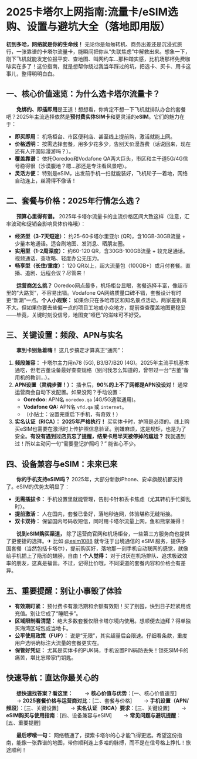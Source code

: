 # 2025卡塔尔上网指南:流量卡/eSIM选购、设置与避坑大全（落地即用版）

**初到多哈，网络就是你的生命线！** 无论你是匆匆转机、商务出差还是沉浸式旅行，一张靠谱的卡塔尔流量卡，能瞬间把你从“失联焦虑”中解救出来。想象一下，刚下飞机就能发定位报平安、查地图、叫网约车…那种踏实感，比机场那杯免费咖啡实在多了！这份指南，就是想帮你绕过我当年踩过的坑，把选卡、买卡、用卡这事儿，整得明明白白。

## 一、核心价值速览：为什么选卡塔尔流量卡？
　　**免绑约、即插即用**是王道！想想看，你肯定不想一下飞机就排队办合约套餐吧？2025年主流选择依然是**预付费实体SIM卡**和更灵活的**eSIM**。它们的魅力在于：
*   **即买即用：** 机场柜台、市区便利店、甚至线上提前购，激活就能上网。
*   **价格透明：** 按需选择套餐，用多少花多少，告别天价漫游费（话说回来，现在还有人开国际漫游吗？）。
*   **覆盖靠谱：** 依托Ooredoo和Vodafone QA两大巨头，市区和主干道5G/4G信号稳得很（沙漠腹地？嗯…那还是专注看风景吧）。
*   **灵活方便：** 特别是eSIM，出发前手机一扫就能装好，飞机轮子一着地，网络自动连上，丝滑得不像话！

## 二、套餐与价格：2025年行情怎么选？
　　**预算心里得有谱。** 2025年卡塔尔流量卡的主流价格区间大致这样（注意，汇率波动和促销会影响具体价格哦）：
*   **经济型（3-7天短途）：** 约25-60卡塔尔里亚尔 (QR)，含10GB-30GB流量 + 少量本地通话。适合刷地图、发消息、晒朋友圈。
*   **实用型（1-2周深度）：** 约60-120 QR，含30GB-100GB流量 + 较充足通话。视频通话、查攻略、轻度办公无压力。
*   **畅享型（长住/重度）：** 120 QR以上，超大流量包（100GB+）或月付套餐。直播、追剧、远程会议？尽管来！

　　**运营商怎么挑？** Ooredoo网点最多，机场柜台显眼，套餐选择丰富，像超市里的“大路货”，不容易出错。Vodafone QA网络质量口碑不错，套餐设计有时更“新潮”一点。**个人小观察：** 如果你只在多哈市区和知名景点活动，两家差别真不大。但如果你要去些偏一点的项目工地或小众地方，提前查查覆盖地图更稳妥——毕竟，关键时刻没信号，地图变“哑巴”的滋味可不好受。

## 三、关键设置：频段、APN与实名
　　**拿到卡别急着嗨！** 这几步搞定才算真正“通网”：
1.  **频段兼容：** 卡塔尔主力用n78 (5G), B3/B7/B20 (4G)。2025年主流手机基本通吃，但老古董设备最好查查规格（别问我怎么知道的，曾带过一台“古董”备用机的教训…）。
2.  **APN设置（灵魂步骤！）：** 插卡后，**90%的上不了网都是APN没设对！** 通常运营商会自动下发配置。如果没网？手动设置：
    *   **Ooredoo:** APN名 `ooredoo.qa` (4G/5G通常通用)。
    *   **Vodafone QA:** APN名 `vfd.qa` 或 `internet`。
    *   （小贴士：设置完重启下手机，有奇效！）
3.  **实名认证（RICA）：** **2025年严格执行！** 买实体卡时，护照是必须的。线上购买eSIM也需要在激活时上传护照信息验证。别嫌麻烦，这是规矩，也是为了安全。**有没有遇到过店员忘了提醒，结果卡用半天被停掉的尴尬？** 我就遇到过！所以主动问一句“需要登记护照吗？” 能省心不少。

## 四、设备兼容与eSIM：未来已来
　　**你的手机支持eSIM吗？** 2025年，大部分新款iPhone、安卓旗舰机都支持了。eSIM的优势太明显了：
*   **无需插拔卡：** 手机设置里就能管理，告别卡针和丢卡焦虑（尤其转机手忙脚乱时）。
*   **提前激活：** 人在国内，套餐已备好，落地秒连网，体验堪称无缝衔接。
*   **双卡双待：** 保留国内号码收短信，同时用卡塔尔流量上网，鱼和熊掌兼得！

　　**说到eSIM购买渠道，** 除了运营商官网和机场柜台，一些第三方服务商也提供了更便捷的选择。✈ 比如 [@esim1088](https://t.me/s/esim1088) 就专注于出境通信的 eSIM 服务，提供多国套餐（当然包括卡塔尔），提前购买好，落地那一刻手机自动联网的感觉，就像给手机插上了隐形的翅膀，自由！**个人觉得：** 对于讨厌在机场排队、追求极致效率的朋友，这真是福音。不过，记得比价哦，不同渠道的套餐内容和价格会有差异。

## 五、重要提醒：别让小事毁了体验
*   **有效期盯紧：** 预付费卡有激活期和余额有效期！买了别囤，快到日子赶紧用或充值。别让它成了“睡眠卡”。
*   **区域限制看清楚：** 绝大多数套餐仅限卡塔尔境内使用。想顺便去迪拜？得单独买海湾区域包或当地卡。
*   **公平使用政策（FUP）：** 说是“无限”，其实超量后会限速。仔细看条款，重度用户选明确标注大流量的套餐更实在。
*   **保管好凭证：** 尤其是实体卡的PUK码，手机设置PIN码防丢失！锁死SIM卡的痛苦，堪比忘带家门钥匙。

## 快速导航：直达你最关心的
　　**想快速找答案？看这里：**
　　→ **核心价值与优势**：[一、核心价值速览]
　　→ **2025套餐价格与运营商对比**：[二、套餐与价格]
　　→ **手机设置（APN/频段）**：[三、关键设置]
　　→ **实名认证（RICA）要求**：[三、关键设置]
　　→ **eSIM购买与使用指南**：[四、设备兼容与eSIM]
　　→ **常见问题与避坑提醒**：[五、重要提醒]

　　**最后啰嗦一句：** 网络畅通了，探索卡塔尔的心才能飞得更远。希望这份指南，能像一张靠谱的地图，带你顺利连上多哈的脉搏，而不是在信号格上挣扎！旅途顺利！